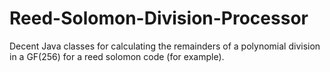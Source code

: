 # Reed-Solomon-Division-Processor
Decent Java classes for calculating the remainders of a polynomial division in a GF(256) for a reed solomon code (for example).
